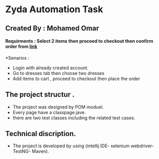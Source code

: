 # Zyda Automation Task 
## Created By : Mohamed Omar
#### Requirments : Select 2 items then proceed to checkout then confirm order from [link](http://automationpractice.com/index.php)	
*Senarios : 
+ Login with already created account.
+ Go to dresses tab then choose two dresses 
+ Add items to cart , proceed to checkout then place the order

## The project structur .
+ The project was designed by POM moduel.
+ Every page have a classpage.jave.
+ there are two test classes including the related test cases. 
## Technical discription. 
* The project is developed by using (intellij IDE- selenium webdriver- TestNG- Maven).
